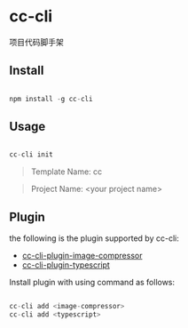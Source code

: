 cc-cli
====
项目代码脚手架

Install
-----

```javascript

npm install -g cc-cli

```


Usage
-----

```javascript

cc-cli init

```

>Template Name: cc

>Project Name: &lt;your project name&gt;

Plugin
-----

the following is the plugin supported by cc-cli:

* [cc-cli-plugin-image-compressor](https://github.com/yuhongda/cc-cli-plugin-image-compressor "cc-cli-plugin-image-compressor")
* [cc-cli-plugin-typescript](https://github.com/yuhongda/cc-cli-plugin-typescript "cc-cli-plugin-typescript")

Install plugin with using command as follows:
```javascript

cc-cli add <image-compressor>
cc-cli add <typescript>

```